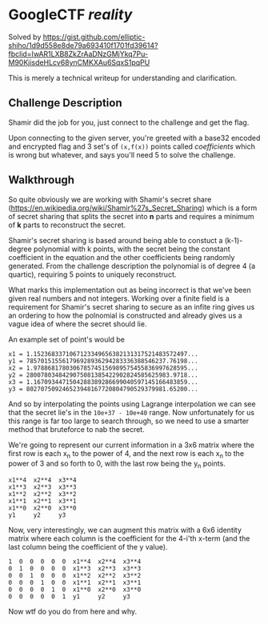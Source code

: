 # GoogleCTF _reality_
Solved by https://gist.github.com/elliptic-shiho/1d9d558e8de79a693410f1701fd39614?fbclid=IwAR1LXB8ZkZrAaDNzGMjYkq7Pu-M90KjisdeHLcv68ynCMKXAu6SqxS1pqPU

This is merely a technical writeup for understanding and clarification.

## Challenge Description
Shamir did the job for you, just connect to the challenge and get the flag.

Upon connecting to the given server, you're greeted with a base32 encoded and encrypted flag and 3 set's of `(x,f(x))` points called _coefficients_ which is wrong but whatever, and says you'll need 5 to solve the challenge.

## Walkthrough

So quite obviously we are working with Shamir's secret share (https://en.wikipedia.org/wiki/Shamir%27s_Secret_Sharing) which is a form of secret sharing that splits the secret into __n__ parts and requires a minimum of __k__ parts to reconstruct the secret.

Shamir's secret sharing is based around being able to constuct a (k-1)-degree polynomial with k points, with the secret being the constant coefficient in the equation and the other coefficients being randomly generated.
From the challenge description the polynomial is of degree 4 (a quartic), requiring 5 points to uniquely reconstruct.

What marks this implementation out as being incorrect is that we've been given real numbers and not integers. Working over a finite field is a requirement for Shamir's secret sharing to secure
as an infite ring gives us an ordering to how the polnomial is constructed and already gives us a vague idea of where the secret should lie.

An example set of point's would be

    x1 = 1.1523683371067123349656382131317521483572497...
    y1 = 785701515561796928936294283336388546237.76198...
    x2 = 1.9788681780306785745156989575455836997628595...
    y2 = 2800780348429075081385422902824585625983.9718...
    x3 = 1.1670934471504288389286699040597145166483859...
    y3 = 802707509246523948167720804790529379981.65200...
    
And so by interpolating the points using Lagrange interpolation we can see that the secret lie's in the `10e+37 - 10e+40` range. Now unfortunately for us this range is far too large to search through, so we need to use a smarter method that bruteforce to nab the secret.

We're going to represent our current information in a 3x6 matrix where the first row is each x<sub>n</sub> to the power of 4, and the next row is each x<sub>n</sub> to the power of 3 and so forth to 0, with the last row being the y<sub>n</sub> points.
    
    x1**4  x2**4  x3**4
    x1**3  x2**3  x3**3
    x1**2  x2**2  x3**2
    x1**1  x2**1  x3**1
    x1**0  x2**0  x3**0
    y1     y2     y3
    
Now, very interestingly, we can augment this matrix with a 6x6 identity matrix where each column is the coefficient for the 4-i'th x-term (and the last column being the coefficient of the y value).

    1  0  0  0  0  0  x1**4  x2**4  x3**4
    0  1  0  0  0  0  x1**3  x2**3  x3**3
    0  0  1  0  0  0  x1**2  x2**2  x3**2
    0  0  0  1  0  0  x1**1  x2**1  x3**1
    0  0  0  0  1  0  x1**0  x2**0  x3**0
    0  0  0  0  0  1  y1     y2     y3

Now wtf do you do from here and why.
